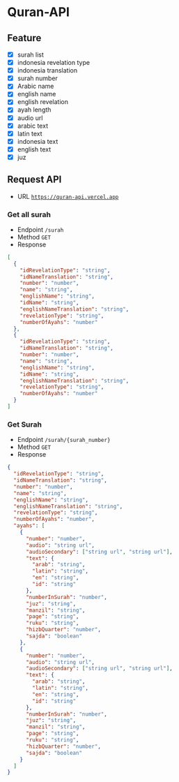 # Quran-API

## Feature

- [x] surah list
- [x] indonesia revelation type
- [x] indonesia translation
- [x] surah number
- [x] Arabic name
- [x] english name
- [x] english revelation
- [x] ayah length
- [x] audio url
- [x] arabic text
- [x] latin text
- [x] indonesia text
- [x] english text
- [x] juz

## Request API

- URL [`https://quran-api.vercel.app`](https://quran-api.vercel.app)

### Get all surah

- Endpoint `/surah`
- Method `GET`
- Response

```json
[
  {
    "idRevelationType": "string",
    "idNameTranslation": "string",
    "number": "number",
    "name": "string",
    "englishName": "string",
    "idName": "string",
    "englishNameTranslation": "string",
    "revelationType": "string",
    "numberOfAyahs": "number"
  },
  {
    "idRevelationType": "string",
    "idNameTranslation": "string",
    "number": "number",
    "name": "string",
    "englishName": "string",
    "idName": "string",
    "englishNameTranslation": "string",
    "revelationType": "string",
    "numberOfAyahs": "number"
  }
]
```

### Get Surah

- Endpoint `/surah/{surah_number}`
- Method `GET`
- Response

```json
{
  "idRevelationType": "string",
  "idNameTranslation": "string",
  "number": "number",
  "name": "string",
  "englishName": "string",
  "englishNameTranslation": "string",
  "revelationType": "string",
  "numberOfAyahs": "number",
  "ayahs": [
    {
      "number": "number",
      "audio": "string url",
      "audioSecondary": ["string url", "string url"],
      "text": {
        "arab": "string",
        "latin": "string",
        "en": "string",
        "id": "string"
      },
      "numberInSurah": "number",
      "juz": "string",
      "manzil": "string",
      "page": "string",
      "ruku": "string",
      "hizbQuarter": "number",
      "sajda": "boolean"
    },
    {
      "number": "number",
      "audio": "string url",
      "audioSecondary": ["string url", "string url"],
      "text": {
        "arab": "string",
        "latin": "string",
        "en": "string",
        "id": "string"
      },
      "numberInSurah": "number",
      "juz": "string",
      "manzil": "string",
      "page": "string",
      "ruku": "string",
      "hizbQuarter": "number",
      "sajda": "boolean"
    }
  ]
}
```
